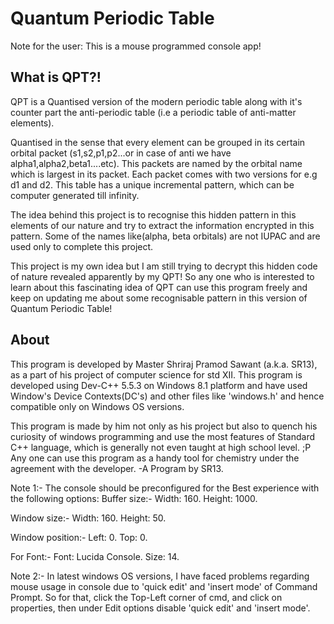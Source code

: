 # Quantum Periodic Table

Note for the user: This is a mouse programmed console app! 

## What is QPT?! ##

QPT is a Quantised version of the modern periodic table 
along with it's counter part the anti-periodic table 
(i.e a periodic table of anti-matter elements).

Quantised in the sense
that every element can be grouped in its certain orbital packet 
(s1,s2,p1,p2...or in case of anti we have alpha1,alpha2,beta1....etc).
This packets are named by the orbital name which is largest in its packet. 
Each packet comes with two versions for e.g d1 and d2. This table has
a unique incremental pattern, which can be computer generated till infinity.

The idea behind this project is to recognise this hidden pattern in this
elements of our nature and try to extract the information encrypted in this pattern.
Some of the names like(alpha, beta orbitals) are not IUPAC and are used only to
complete this project.

This project is my own idea but I am still trying to decrypt this hidden code of nature revealed apparently by my QPT!
So any one who is interested to learn about this fascinating idea of QPT
can use this program freely and keep on updating me about some recognisable pattern
in this version of Quantum Periodic Table!

## About ##

This program is developed by Master Shriraj Pramod Sawant (a.k.a. SR13),
as a part of his project of computer science for std XII.
This program is developed using Dev-C++ 5.5.3 on Windows 8.1 platform
and have used Window's Device Contexts(DC's) and other files like 'windows.h'
and hence compatible only on Windows OS versions.

This program is made by him not only as his project
but also to quench his curiosity of windows programming and use the most features of Standard C++ language, which is generally not even taught at high school level. ;P
Any one can use this program as a handy tool for chemistry under the 
agreement with the developer.
							                                                -A Program by SR13.

Note 1:- The console should be preconfigured for the Best experience with the following options:
Buffer size:-
Width: 160.
Height: 1000.

Window size:-
Width: 160.
Height: 50.

Window position:-
Left: 0.
Top: 0.

For Font:-
Font: Lucida Console.
Size: 14.

Note 2:- In latest windows OS versions, I have faced problems regarding mouse usage in console due to 'quick edit' and 'insert mode' of Command Prompt.
So for that, click the Top-Left corner of cmd, and click on properties, then under Edit options disable 'quick edit' and 'insert mode'. 
